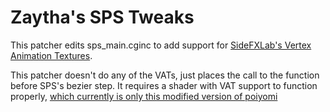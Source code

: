 
# Zaytha's SPS Tweaks
This patcher edits sps_main.cginc to add support for [SideFXLab's Vertex Animation Textures](https://github.com/sideeffects/SideFXLabs).

This patcher doesn't do any of the VATs, just places the call to the function before SPS's bezier step. It requires a shader with VAT support to function properly, [which currently is only this modified version of poiyomi](hehe)
